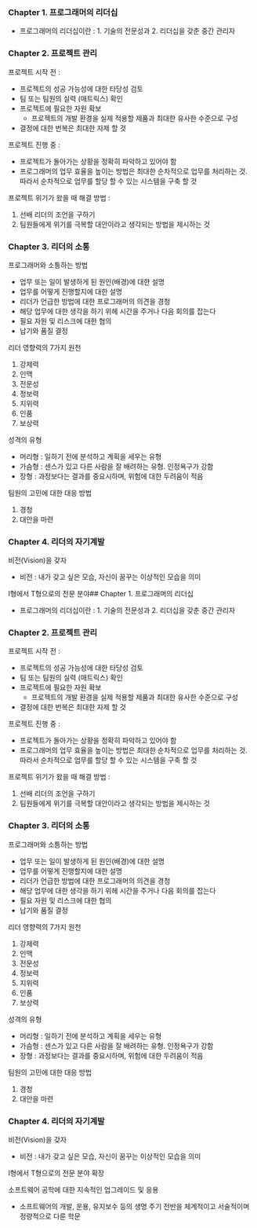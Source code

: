 ### Chapter 1. 프로그래머의 리더십

- 프로그래머의 리더십이란 : 1. 기술의 전문성과 2. 리더십을 갖춘 중간 관리자

### Chapter 2. 프로젝트 관리

프로젝트 시작 전 :
- 프로젝트의 성공 가능성에 대한 타당성 검토
- 팀 또는 팀원의 실력 (매트릭스) 확인
- 프로젝트에 필요한 자원 확보
  - 프로젝트의 개발 환경을 실제 적용할 제품과 최대한 유사한 수준으로 구성
- 결정에 대한 번복은 최대한 자제 할 것

프로젝트 진행 중 :
- 프로젝트가 돌아가는 상황을 정확히 파악하고 있어야 함
- 프로그래머의 업무 효율을 높이는 방법은 최대한 순차적으로 업무를 처리하는 것. 따라서 순차적으로 업무를 할당 할 수 있는 시스템을 구축 할 것

프로젝트 위기가 왔을 때 해결 방법 :
1. 선배 리더의 조언을 구하기
2. 팀원들에게 위기를 극복할 대안이라고 생각되는 방법을 제시하는 것
 
### Chapter 3. 리더의 소통

프로그래머와 소틍하는 방법
- 업무 또는 일이 발생하게 된 원인(배경)에 대한 설명
- 업무를 어떻게 진행할지에 대한 설명
- 리더가 언급한 방법에 대한 프로그래머의 의견을 경청
- 해당 업무에 대한 생각을 하기 위헤 시간을 주거나 다음 회의를 잡는다
- 필요 자원 및 리스크에 대한 협의
- 납기와 품질 결정

리더 영향력의 7가지 원천
1. 강제력
2. 인맥
3. 전문성
4. 정보력
5. 지위력
6. 인품
7. 보상력

성격의 유형
- 머리형 : 일하기 전에 분석하고 계획을 세우는 유형
- 가슴형 : 센스가 있고 다른 사람을 잘 배려하는 유형. 인정욕구가 강함
- 장형 : 과정보다는 결과를 중요시하며, 위험에 대한 두려움이 적음

팀원의 고민에 대한 대응 방법
1. 경청
2. 대안을 마련

### Chapter 4. 리더의 자기계발

비전(Vision)을 갖자
- 비전 : 내가 갖고 싶은 모습, 자신이 꿈꾸는 이상적인 모습을 의미

I형에서 T형으로의 전문 분야## Chapter 1. 프로그래머의 리더십

- 프로그래머의 리더십이란 : 1. 기술의 전문성과 2. 리더십을 갖춘 중간 관리자

### Chapter 2. 프로젝트 관리

프로젝트 시작 전 :
- 프로젝트의 성공 가능성에 대한 타당성 검토
- 팀 또는 팀원의 실력 (매트릭스) 확인
- 프로젝트에 필요한 자원 확보
  - 프로젝트의 개발 환경을 실제 적용할 제품과 최대한 유사한 수준으로 구성
- 결정에 대한 번복은 최대한 자제 할 것

프로젝트 진행 중 :
- 프로젝트가 돌아가는 상황을 정확히 파악하고 있어야 함
- 프로그래머의 업무 효율을 높이는 방법은 최대한 순차적으로 업무를 처리하는 것. 따라서 순차적으로 업무를 할당 할 수 있는 시스템을 구축 할 것

프로젝트 위기가 왔을 때 해결 방법 :
1. 선배 리더의 조언을 구하기
2. 팀원들에게 위기를 극복할 대안이라고 생각되는 방법을 제시하는 것
 
### Chapter 3. 리더의 소통

프로그래머와 소틍하는 방법
- 업무 또는 일이 발생하게 된 원인(배경)에 대한 설명
- 업무를 어떻게 진행할지에 대한 설명
- 리더가 언급한 방법에 대한 프로그래머의 의견을 경청
- 해당 업무에 대한 생각을 하기 위헤 시간을 주거나 다음 회의를 잡는다
- 필요 자원 및 리스크에 대한 협의
- 납기와 품질 결정

리더 영향력의 7가지 원천
1. 강제력
2. 인맥
3. 전문성
4. 정보력
5. 지위력
6. 인품
7. 보상력

성격의 유형
- 머리형 : 일하기 전에 분석하고 계획을 세우는 유형
- 가슴형 : 센스가 있고 다른 사람을 잘 배려하는 유형. 인정욕구가 강함
- 장형 : 과정보다는 결과를 중요시하며, 위험에 대한 두려움이 적음

팀원의 고민에 대한 대응 방법
1. 경청
2. 대안을 마련

### Chapter 4. 리더의 자기계발

비전(Vision)을 갖자
- 비전 : 내가 갖고 싶은 모습, 자신이 꿈꾸는 이상적인 모습을 의미

I형에서 T형으로의 전문 분야 확장

소프트웨어 공학에 대한 지속적인 업그레이드 및 응용
- 소프트웨어의 개발, 운용, 유지보수 등의 생명 주기 전반을 체계적이고 서술적이며 정량적으로 다룬 학문


